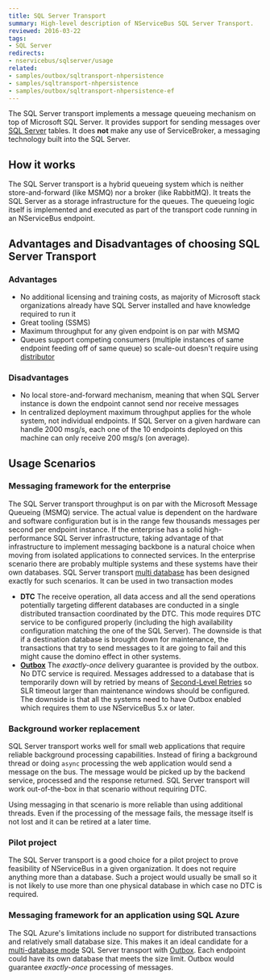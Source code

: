```yaml
---
title: SQL Server Transport
summary: High-level description of NServiceBus SQL Server Transport.
reviewed: 2016-03-22
tags:
- SQL Server
redirects:
- nservicebus/sqlserver/usage
related:
- samples/outbox/sqltransport-nhpersistence
- samples/sqltransport-nhpersistence
- samples/outbox/sqltransport-nhpersistence-ef
---
```


The SQL Server transport implements a message queueing mechanism on top of Microsoft SQL Server. It provides support for sending messages over [SQL Server](http://www.microsoft.com/en-au/server-cloud/products/sql-server/) tables. It does **not** make any use of ServiceBroker, a messaging technology built into the SQL Server.


## How it works

The SQL Server transport is a hybrid queueing system which is neither store-and-forward (like MSMQ) nor a broker (like RabbitMQ). It treats the SQL Server as a storage infrastructure for the queues. The queueing logic itself is implemented and executed as part of the transport code running in an NServiceBus endpoint.


## Advantages and Disadvantages of choosing SQL Server Transport


### Advantages

 * No additional licensing and training costs, as majority of Microsoft stack organizations already have SQL Server installed and have knowledge required to run it
 * Great tooling (SSMS)
 * Maximum throughput for any given endpoint is on par with MSMQ
 * Queues support competing consumers (multiple instances of same endpoint feeding off of same queue) so scale-out doesn't require using [distributor](/nservicebus/scalability-and-ha/distributor/)


### Disadvantages

 * No local store-and-forward mechanism, meaning that when SQL Server instance is down the endpoint cannot send nor receive messages
 * In centralized deployment maximum throughput applies for the whole system, not individual endpoints. If SQL Server on a given hardware can handle 2000 msg/s, each one of the 10 endpoints deployed on this machine can only receive 200 msg/s (on average).


## Usage Scenarios


### Messaging framework for the enterprise

The SQL Server transport throughput is on par with the Microsoft Message Queueing (MSMQ) service. The actual value is dependent on the hardware and software configuration but is in the range few thousands messages per second per endpoint instance. If the enterprise has a solid high-performance SQL Server infrastructure, taking advantage of that infrastructure to implement messaging backbone is a natural choice when moving from isolated applications to connected services. In the enterprise scenario there are probably multiple systems and these systems have their own databases. SQL Server transport [multi database](multiple-databases.md) has been designed exactly for such scenarios. It can be used in two transaction modes

 * **DTC** The receive operation, all data access and all the send operations potentially targeting different databases are conducted in a single distributed transaction coordinated by the DTC. This mode requires DTC service to be configured properly (including the high availability configuration matching the one of the SQL Server). The downside is that if a destination database is brought down for maintenance, the transactions that try to send messages to it are going to fail and this might cause the domino effect in other systems.
 * [**Outbox**](/nservicebus/outbox/) The *exactly-once* delivery guarantee is provided by the outbox. No DTC service is required. Messages addressed to a database that is temporarily down will by retried by means of [Second-Level Retries](/nservicebus/errors/automatic-retries.md) so SLR timeout larger than maintenance windows should be configured. The downside is that all the systems need to have Outbox enabled which requires them to use NServiceBus 5.x or later.


### Background worker replacement

SQL Server transport works well for small web applications that require reliable background processing capabilities. Instead of firing a background thread or doing `async` processing the web application would send a message on the bus. The message would be picked up by the backend service, processed and the response returned. SQL Server transport will work out-of-the-box in that scenario without requiring DTC. 

Using messaging in that scenario is more reliable than using additional threads. Even if the processing of the message fails, the message itself is not lost and it can be retired at a later time. 


### Pilot project

The SQL Server transport is a good choice for a pilot project to prove feasibility of NServiceBus in a given organization. It does not require anything more than a database. Such a project would usually be small so it is not likely to use more than one physical database in which case no DTC is required.


### Messaging framework for an application using SQL Azure

The SQL Azure's limitations include no support for distributed transactions and relatively small database size. This makes it an ideal candidate for a [multi-database mode](/nservicebus/sqlserver/multiple-databases.md) SQL Server transport with [Outbox](/nservicebus/outbox/). Each endpoint could have its own database that meets the size limit. Outbox would guarantee *exactly-once* processing of messages.